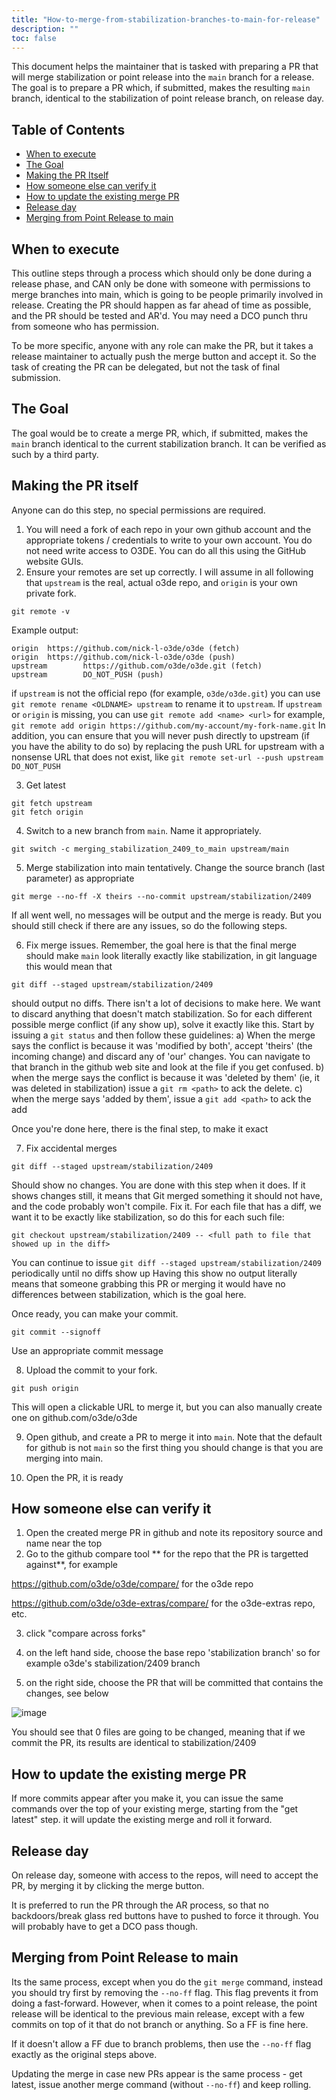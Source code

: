 ```yaml
---
title: "How-to-merge-from-stabilization-branches-to-main-for-release"
description: ""
toc: false
---
```


This document helps the maintainer that is tasked with preparing a PR that will merge stabilization or point release into the `main` branch for a release.
The goal is to prepare a PR which, if submitted, makes the resulting `main` branch, identical to the stabilization of point release branch, on release day.

## Table of Contents
* [When to execute](https://github.com/o3de/o3de/wiki/How-to-merge-from-stabilization-branches-to-main-for-release#when-to-execute)
* [The Goal](https://github.com/o3de/o3de/wiki/How-to-merge-from-stabilization-branches-to-main-for-release#the-goal)
* [Making the PR Itself](https://github.com/o3de/o3de/wiki/How-to-merge-from-stabilization-branches-to-main-for-release#making-the-pr-itself)
* [How someone else can verify it](https://github.com/o3de/o3de/wiki/How-to-merge-from-stabilization-branches-to-main-for-release#how-someone-else-can-verify-it)
* [How to update the existing merge PR](https://github.com/o3de/o3de/wiki/How-to-merge-from-stabilization-branches-to-main-for-release#how-to-update-the-existing-merge-pr)
* [Release day](https://github.com/o3de/o3de/wiki/How-to-merge-from-stabilization-branches-to-main-for-release#release-day)
* [Merging from Point Release to main](https://github.com/o3de/o3de/wiki/How-to-merge-from-stabilization-branches-to-main-for-release#merging-from-point-release-to-main)

## When to execute

This outline steps through a process which should only be done during a release phase, and CAN only be done with someone with permissions to merge branches into main, which is going to be people primarily involved in release.  Creating the PR should happen as far ahead of time as possible, and the PR should be tested and AR'd.  You may need a DCO punch thru from someone who has permission.

To be more specific, anyone with any role can make the PR, but it takes a release maintainer to actually push the merge button and accept it.  So the task of creating the PR can be delegated, but not the task of final submission.

## The Goal
The goal would be to create a merge PR, which, if submitted, makes the `main` branch identical to the current stabilization branch.  It can be verified as such by a third party.

## Making the PR itself

Anyone can do this step, no special permissions are required.

1.  You will need a fork of each repo in your own github account and the appropriate tokens / credentials to write to your own account.  You do not need write access to O3DE.  You can do all this using the GitHub website GUIs. 
2.  Ensure your remotes are set up correctly.  I will assume in all following that `upstream` is the real, actual o3de repo, and `origin` is your own private fork.

```
git remote -v
```

Example output:
```
origin  https://github.com/nick-l-o3de/o3de (fetch)
origin  https://github.com/nick-l-o3de/o3de (push)
upstream        https://github.com/o3de/o3de.git (fetch)
upstream        DO_NOT_PUSH (push)
```

if `upstream` is not the official repo (for example, `o3de/o3de.git`) you can use `git remote rename <OLDNAME> upstream` to rename it to `upstream`.
If `upstream` or `origin` is missing, you can use `git remote add <name> <url>` for example, `git remote add origin https://github.com/my-account/my-fork-name.git`
In addition, you can ensure that you will never push directly to upstream (if you have the ability to do so) by replacing the push URL for upstream with a nonsense URL that does not exist, like `git remote set-url --push upstream DO_NOT_PUSH`

3.  Get latest

``` 
git fetch upstream
git fetch origin
```

4.  Switch to a new branch from `main`.   Name it appropriately.
```
git switch -c merging_stabilization_2409_to_main upstream/main
```

5.  Merge stabilization into main tentatively.   Change the source branch (last parameter) as appropriate
``` 
git merge --no-ff -X theirs --no-commit upstream/stabilization/2409
```

If all went well, no messages will be output and the merge is ready.  But you should still check if there are any issues, so do the following steps.

6.  Fix merge issues.
Remember, the goal here is that the final merge should make `main` look literally exactly like stabilization, in git language this would mean that 
```
git diff --staged upstream/stabilization/2409
```
should output no diffs.
There isn't a lot of decisions to make here.  We want to discard anything that doesn't match stabilization.
So for each different possible merge conflict (if any show up), solve it exactly like this.
Start by issuing a `git status` and then follow these guidelines:
 a)  When the merge says the conflict is because it was 'modified by both', accept 'theirs' (the incoming change) and discard any of 'our' changes.  You can navigate to that branch in the github web site and look at the file if you get confused.
 b)  when the merge says the conflict is because it was 'deleted by them' (ie, it was deleted in stabilization) issue a `git rm <path>` to ack the delete.
 c)  when the merge says 'added by them', issue a `git add <path>` to ack the add

Once you're done here, there is the final step, to make it exact

7.  Fix accidental merges
```
git diff --staged upstream/stabilization/2409
```
Should show no changes.  You are done with this step when it does.
If it shows changes still, it means that Git merged something it should not have, and the code probably won't compile.
Fix it.
For each file that has a diff, we want it to be exactly like stabilization, so do this for each such file:
```
git checkout upstream/stabilization/2409 -- <full path to file that showed up in the diff>
```
You can continue to issue `git diff --staged upstream/stabilization/2409` periodically until no diffs show up
Having this show no output literally means that someone grabbing this PR or merging it would have no differences between stabilization, which is the goal here.

Once ready, you can make your commit.
```
git commit --signoff
```
Use an appropriate commit message

8. Upload the commit to your fork.
```
git push origin
```
This will open a clickable URL to merge it, but you can also manually create one on github.com/o3de/o3de

9. Open github, and create a PR to merge it into `main`.    Note that the default for github is not `main` so the first thing you should change is that you are merging into main.

10.  Open the PR, it is ready

## How someone else can verify it

1.  Open the created merge PR in github and note its repository source and name near the top
2.  Go to the github compare tool ** for the repo that the PR is targetted against**, for example

https://github.com/o3de/o3de/compare/ for the o3de repo

https://github.com/o3de/o3de-extras/compare/ for the o3de-extras repo, etc.

3. click "compare across forks"

4. on the left hand side, choose the base repo 'stabilization branch' so for example o3de's stabilization/2409 branch
5. on the right side, choose the PR that will be committed that contains the changes, see below

![image](https://github.com/user-attachments/assets/26923eaa-e31d-4265-b146-d05301bd7264)

You should see that 0 files are going to be changed, meaning that if we commit the PR, its results are identical to stabilization/2409

## How to update the existing merge PR
If more commits appear after you make it, you can issue the same commands over the top of your existing merge, starting from the "get latest" step.  it will update the existing merge and roll it forward.

## Release day

On release day, someone with access to the repos, will need to accept the PR, by merging it by clicking the merge button.

It is preferred to run the PR through the AR process, so that no backdoors/break glass red buttons have to pushed to force it through.  You will probably have to get a DCO pass though.

## Merging from Point Release to main

Its the same process, except when you do the `git merge` command, instead you should try first by removing the `--no-ff` flag.  This flag prevents it from doing a fast-forward.  However, when it comes to a point release, the point release will be identical to the previous main release, except with a few commits on top of it that do not branch or anything.  So a FF is fine here.

If it doesn't allow a FF due to branch problems, then use the `--no-ff` flag exactly as the original steps above.

Updating the merge in case new PRs appear is the same process - get latest, issue another merge command (without `--no-ff`) and keep rolling.

